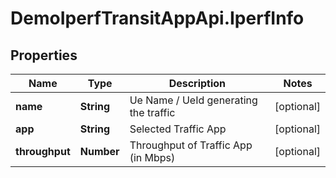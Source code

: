 # DemoIperfTransitAppApi.IperfInfo

## Properties
Name | Type | Description | Notes
------------ | ------------- | ------------- | -------------
**name** | **String** | Ue Name / UeId generating the traffic | [optional] 
**app** | **String** | Selected Traffic App | [optional] 
**throughput** | **Number** | Throughput of Traffic App (in Mbps) | [optional] 


